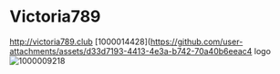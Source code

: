# Victoria789
http://victoria789.club
<img>[1000014428](https://github.com/user-attachments/assets/d33d7193-4413-4e3a-b742-70a40b6eeac4
<iNg> logo![1000009218](https://github.com/user-attachments/assets/c07750cf-34a1-4f91-a21f-9044625b59e5)

